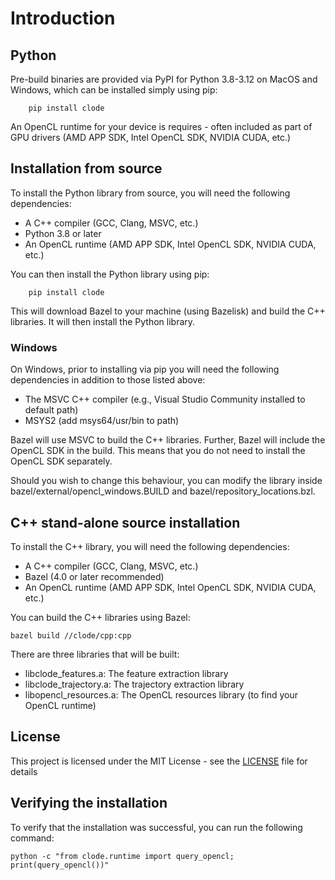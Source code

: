 # Introduction

## Python

Pre-build binaries are provided via PyPI for Python 3.8-3.12 on MacOS and Windows, which can be installed simply using pip:
```
    pip install clode
```
An OpenCL runtime for your device is requires - often included as part of GPU drivers (AMD APP SDK, Intel OpenCL SDK, NVIDIA CUDA, etc.)

## Installation from source

To install the Python library from source, you will need the following dependencies:

* A C++ compiler (GCC, Clang, MSVC, etc.)
* Python 3.8 or later
* An OpenCL runtime (AMD APP SDK, Intel OpenCL SDK, NVIDIA CUDA, etc.)

You can then install the Python library using pip:

```
    pip install clode
```

This will download Bazel to your machine (using Bazelisk)
and build the C++ libraries. It will then install the Python library.

### Windows

On Windows, prior to installing via pip you will need the following dependencies in addition to those listed above:

* The MSVC C++ compiler (e.g., Visual Studio Community installed to default path)
* MSYS2 (add msys64/usr/bin to path)

Bazel will use MSVC to build the C++ libraries.
Further, Bazel will include the OpenCL SDK in the build.
This means that you do not need to install the OpenCL SDK separately.

Should you wish to change this behaviour, you can modify the
library inside bazel/external/opencl_windows.BUILD and
bazel/repository_locations.bzl.

## C++ stand-alone source installation

To install the C++ library, you will need the following dependencies:

* A C++ compiler (GCC, Clang, MSVC, etc.)
* Bazel (4.0 or later recommended)
* An OpenCL runtime (AMD APP SDK, Intel OpenCL SDK, NVIDIA CUDA, etc.)

You can build the C++ libraries using Bazel:

```
bazel build //clode/cpp:cpp
```

There are three libraries that will be built:

* libclode_features.a: The feature extraction library
* libclode_trajectory.a: The trajectory extraction library
* libopencl_resources.a: The OpenCL resources library (to find your OpenCL runtime)

## License

This project is licensed under the MIT License - see the [LICENSE](../LICENSE) file for details

## Verifying the installation

To verify that the installation was successful, you can run the following command:

```
python -c "from clode.runtime import query_opencl; print(query_opencl())"
```
